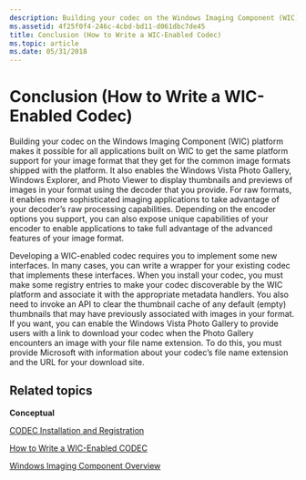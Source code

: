 ```yaml
---
description: Building your codec on the Windows Imaging Component (WIC) platform makes it possible for all applications built on WIC to get the same platform support for your image format that they get for the common image formats shipped with the platform.
ms.assetid: 4f25f0f4-246c-4cbd-bd11-d061dbc7de45
title: Conclusion (How to Write a WIC-Enabled Codec)
ms.topic: article
ms.date: 05/31/2018
---
```


# Conclusion (How to Write a WIC-Enabled Codec)

Building your codec on the Windows Imaging Component (WIC) platform makes it possible for all applications built on WIC to get the same platform support for your image format that they get for the common image formats shipped with the platform. It also enables the Windows Vista Photo Gallery, Windows Explorer, and Photo Viewer to display thumbnails and previews of images in your format using the decoder that you provide. For raw formats, it enables more sophisticated imaging applications to take advantage of your decoder’s raw processing capabilities. Depending on the encoder options you support, you can also expose unique capabilities of your encoder to enable applications to take full advantage of the advanced features of your image format.

Developing a WIC-enabled codec requires you to implement some new interfaces. In many cases, you can write a wrapper for your existing codec that implements these interfaces. When you install your codec, you must make some registry entries to make your codec discoverable by the WIC platform and associate it with the appropriate metadata handlers. You also need to invoke an API to clear the thumbnail cache of any default (empty) thumbnails that may have previously associated with images in your format. If you want, you can enable the Windows Vista Photo Gallery to provide users with a link to download your codec when the Photo Gallery encounters an image with your file name extension. To do this, you must provide Microsoft with information about your codec’s file name extension and the URL for your download site.

## Related topics

<dl> <dt>

**Conceptual**
</dt> <dt>

[CODEC Installation and Registration](-wic-codecinstallandreg.md)
</dt> <dt>

[How to Write a WIC-Enabled CODEC](-wic-howtowriteacodec.md)
</dt> <dt>

[Windows Imaging Component Overview](-wic-about-windows-imaging-codec.md)
</dt> </dl>

 

 



